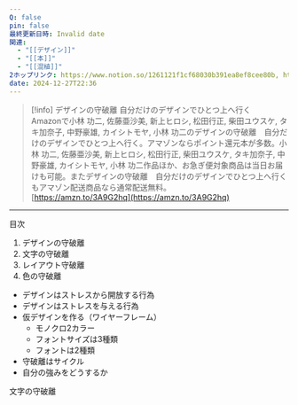 ```yaml
---
Q: false
pin: false
最終更新日時: Invalid date
関連:
  - "[[デザイン]]"
  - "[[本]]"
  - "[[混植]]"
2ホップリンク: https://www.notion.so/1261121f1cf68030b391ea8ef8cee80b, https://www.notion.so/1271121f1cf68090b3eeee1ced3a5048, https://www.notion.so/1271121f1cf680ad8be8daf40a6eac4d, https://www.notion.so/aa60ecfccf0844fe92977d9968aefe52,https://www.notion.so/1271121f1cf68090b3eeee1ced3a5048, https://www.notion.so/1341121f1cf68071a04fe79d82eb0185, https://www.notion.so/13a1121f1cf680cb9ab6c5e7d797ef2d, https://www.notion.so/5377a9ad4d2e45db983cd259121be54c, https://www.notion.so/5678c34a38bd40d88efd48ab8edf105a, https://www.notion.so/7b6eb5c588524ee59f809fec09c151f8,https://www.notion.so/1271121f1cf68090b3eeee1ced3a5048, https://www.notion.so/747827c179d544feaa11e27c2985563c
date: 2024-12-27T22:36
---
```

  

  

> [!info] デザインの守破離 自分だけのデザインでひとつ上へ行く  
> Amazonで小林 功二, 佐藤亜沙美, 新上ヒロシ, 松田行正, 柴田ユウスケ, タキ加奈子, 中野豪雄, カイシトモヤ, 小林 功二のデザインの守破離　自分だけのデザインでひとつ上へ行く。アマゾンならポイント還元本が多数。小林 功二, 佐藤亜沙美, 新上ヒロシ, 松田行正, 柴田ユウスケ, タキ加奈子, 中野豪雄, カイシトモヤ, 小林 功二作品ほか、お急ぎ便対象商品は当日お届けも可能。またデザインの守破離　自分だけのデザインでひとつ上へ行くもアマゾン配送商品なら通常配送無料。  
> [https://amzn.to/3A9G2hq](https://amzn.to/3A9G2hq)  

  

---

目次

1. デザインの守破離
2. 文字の守破離
3. レイアウト守破離
4. 色の守破離

  

  

- デザインはストレスから開放する行為
- デザインはストレスを与える行為
- 仮デザインを作る（ワイヤーフレーム）
    - モノクロ2カラー
    - フォントサイズは3種類
    - フォントは2種類
- 守破離はサイクル
- 自分の強みをどうするか

  

文字の守破離